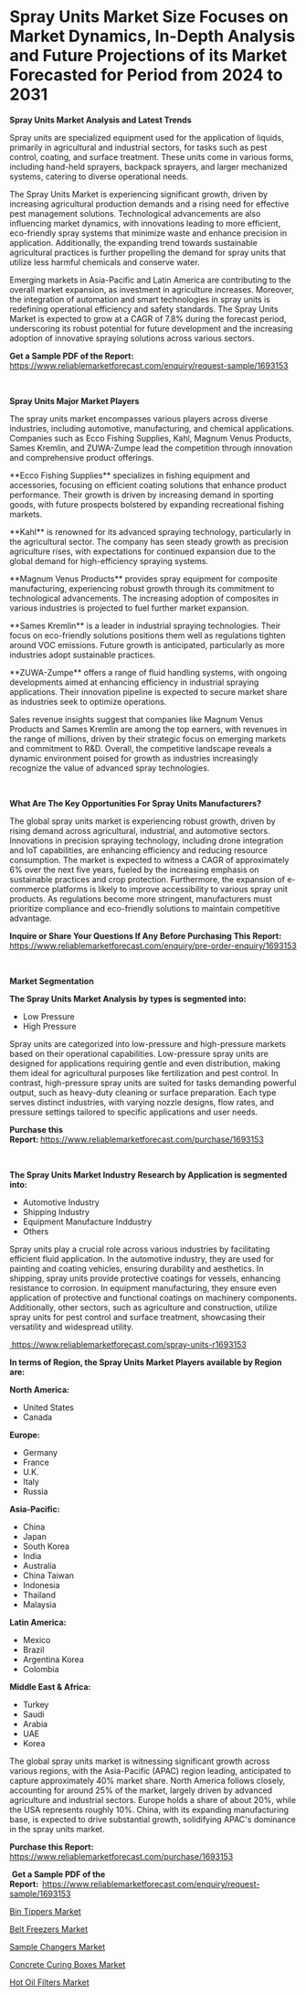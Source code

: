 <p><h1>Spray Units Market Size Focuses on Market Dynamics, In-Depth Analysis and Future Projections of its Market Forecasted for Period from 2024 to 2031</h1></p><p><strong>Spray Units Market Analysis and Latest Trends</strong></p>
<p><p>Spray units are specialized equipment used for the application of liquids, primarily in agricultural and industrial sectors, for tasks such as pest control, coating, and surface treatment. These units come in various forms, including hand-held sprayers, backpack sprayers, and larger mechanized systems, catering to diverse operational needs.</p><p>The Spray Units Market is experiencing significant growth, driven by increasing agricultural production demands and a rising need for effective pest management solutions. Technological advancements are also influencing market dynamics, with innovations leading to more efficient, eco-friendly spray systems that minimize waste and enhance precision in application. Additionally, the expanding trend towards sustainable agricultural practices is further propelling the demand for spray units that utilize less harmful chemicals and conserve water.</p><p>Emerging markets in Asia-Pacific and Latin America are contributing to the overall market expansion, as investment in agriculture increases. Moreover, the integration of automation and smart technologies in spray units is redefining operational efficiency and safety standards. The Spray Units Market is expected to grow at a CAGR of 7.8% during the forecast period, underscoring its robust potential for future development and the increasing adoption of innovative spraying solutions across various sectors.</p></p>
<p><strong>Get a Sample PDF of the Report:&nbsp;</strong> <a href="https://www.reliablemarketforecast.com/enquiry/request-sample/1693153?utm_campaign=1727&utm_medium=2&utm_source=Github&utm_content=ia&utm_term=20102024&utm_id=spray-units">https://www.reliablemarketforecast.com/enquiry/request-sample/1693153</a></p>
<p>&nbsp;</p>
<p><strong>Spray Units Major Market Players</strong></p>
<p><p>The spray units market encompasses various players across diverse industries, including automotive, manufacturing, and chemical applications. Companies such as Ecco Fishing Supplies, Kahl, Magnum Venus Products, Sames Kremlin, and ZUWA-Zumpe lead the competition through innovation and comprehensive product offerings.</p><p>**Ecco Fishing Supplies** specializes in fishing equipment and accessories, focusing on efficient coating solutions that enhance product performance. Their growth is driven by increasing demand in sporting goods, with future prospects bolstered by expanding recreational fishing markets.</p><p>**Kahl** is renowned for its advanced spraying technology, particularly in the agricultural sector. The company has seen steady growth as precision agriculture rises, with expectations for continued expansion due to the global demand for high-efficiency spraying systems.</p><p>**Magnum Venus Products** provides spray equipment for composite manufacturing, experiencing robust growth through its commitment to technological advancements. The increasing adoption of composites in various industries is projected to fuel further market expansion.</p><p>**Sames Kremlin** is a leader in industrial spraying technologies. Their focus on eco-friendly solutions positions them well as regulations tighten around VOC emissions. Future growth is anticipated, particularly as more industries adopt sustainable practices.</p><p>**ZUWA-Zumpe** offers a range of fluid handling systems, with ongoing developments aimed at enhancing efficiency in industrial spraying applications. Their innovation pipeline is expected to secure market share as industries seek to optimize operations.</p><p>Sales revenue insights suggest that companies like Magnum Venus Products and Sames Kremlin are among the top earners, with revenues in the range of millions, driven by their strategic focus on emerging markets and commitment to R&D. Overall, the competitive landscape reveals a dynamic environment poised for growth as industries increasingly recognize the value of advanced spray technologies.</p></p>
<p>&nbsp;</p>
<p><strong>What Are The Key Opportunities For Spray Units Manufacturers?</strong></p>
<p><p>The global spray units market is experiencing robust growth, driven by rising demand across agricultural, industrial, and automotive sectors. Innovations in precision spraying technology, including drone integration and IoT capabilities, are enhancing efficiency and reducing resource consumption. The market is expected to witness a CAGR of approximately 6% over the next five years, fueled by the increasing emphasis on sustainable practices and crop protection. Furthermore, the expansion of e-commerce platforms is likely to improve accessibility to various spray unit products. As regulations become more stringent, manufacturers must prioritize compliance and eco-friendly solutions to maintain competitive advantage.</p></p>
<p><strong>Inquire or Share Your Questions If Any Before Purchasing This Report:</strong> <a href="https://www.reliablemarketforecast.com/enquiry/pre-order-enquiry/1693153?utm_campaign=1727&utm_medium=2&utm_source=Github&utm_content=ia&utm_term=20102024&utm_id=spray-units">https://www.reliablemarketforecast.com/enquiry/pre-order-enquiry/1693153</a></p>
<p>&nbsp;</p>
<p><strong>Market Segmentation</strong></p>
<p><strong>The Spray Units Market Analysis by types is segmented into:</strong></p>
<p><ul><li>Low Pressure</li><li>High Pressure</li></ul></p>
<p><p>Spray units are categorized into low-pressure and high-pressure markets based on their operational capabilities. Low-pressure spray units are designed for applications requiring gentle and even distribution, making them ideal for agricultural purposes like fertilization and pest control. In contrast, high-pressure spray units are suited for tasks demanding powerful output, such as heavy-duty cleaning or surface preparation. Each type serves distinct industries, with varying nozzle designs, flow rates, and pressure settings tailored to specific applications and user needs.</p></p>
<p><strong>Purchase this Report:&nbsp;</strong><a href="https://www.reliablemarketforecast.com/purchase/1693153?utm_campaign=1727&utm_medium=2&utm_source=Github&utm_content=ia&utm_term=20102024&utm_id=spray-units">https://www.reliablemarketforecast.com/purchase/1693153</a></p>
<p>&nbsp;</p>
<p><strong>The Spray Units Market Industry Research by Application is segmented into:</strong></p>
<p><ul><li>Automotive Industry</li><li>Shipping Industry</li><li>Equipment Manufacture Inddustry</li><li>Others</li></ul></p>
<p><p>Spray units play a crucial role across various industries by facilitating efficient fluid application. In the automotive industry, they are used for painting and coating vehicles, ensuring durability and aesthetics. In shipping, spray units provide protective coatings for vessels, enhancing resistance to corrosion. In equipment manufacturing, they ensure even application of protective and functional coatings on machinery components. Additionally, other sectors, such as agriculture and construction, utilize spray units for pest control and surface treatment, showcasing their versatility and widespread utility.</p></p>
<p><a href="https://www.reliablemarketforecast.com/spray-units-r1693153?utm_campaign=1727&utm_medium=2&utm_source=Github&utm_content=ia&utm_term=20102024&utm_id=spray-units">&nbsp;https://www.reliablemarketforecast.com/spray-units-r1693153</a></p>
<p><strong>In terms of Region, the Spray Units Market Players available by Region are:</strong></p>
<p>
    <p> <strong> North America: </strong>
        <ul>
            <li>United States</li>
            <li>Canada</li>
        </ul>
        </p> 
    <p> <strong> Europe: </strong>
        <ul>
            <li>Germany</li>
            <li>France</li>
            <li>U.K.</li>
            <li>Italy</li>
            <li>Russia</li>
        </ul>
        </p> 
    <p> <strong> Asia-Pacific: </strong>
        <ul>
            <li>China</li>
            <li>Japan</li>
            <li>South Korea</li>
            <li>India</li>
            <li>Australia</li>
            <li>China Taiwan</li>
            <li>Indonesia</li>
            <li>Thailand</li>
            <li>Malaysia</li>
        </ul>
        </p> 
    <p> <strong> Latin America: </strong>
        <ul>
            <li>Mexico</li>
            <li>Brazil</li>
            <li>Argentina Korea</li>
            <li>Colombia</li>
        </ul>
        </p> 
    <p> <strong> Middle East & Africa: </strong>
        <ul>
            <li>Turkey</li>
            <li>Saudi</li>
            <li>Arabia</li>
            <li>UAE</li>
            <li>Korea</li>
        </ul>
    </p>
    </p>
<p><p>The global spray units market is witnessing significant growth across various regions, with the Asia-Pacific (APAC) region leading, anticipated to capture approximately 40% market share. North America follows closely, accounting for around 25% of the market, largely driven by advanced agriculture and industrial sectors. Europe holds a share of about 20%, while the USA represents roughly 10%. China, with its expanding manufacturing base, is expected to drive substantial growth, solidifying APAC's dominance in the spray units market.</p></p>
<p><strong>Purchase this Report: </strong><a href="https://www.reliablemarketforecast.com/purchase/1693153?utm_campaign=1727&utm_medium=2&utm_source=Github&utm_content=ia&utm_term=20102024&utm_id=spray-units">https://www.reliablemarketforecast.com/purchase/1693153</a></p>
<p>&nbsp;<strong>Get a Sample PDF of the Report:&nbsp;&nbsp;</strong><a href="https://www.reliablemarketforecast.com/enquiry/request-sample/1693153?utm_campaign=1727&utm_medium=2&utm_source=Github&utm_content=ia&utm_term=20102024&utm_id=spray-units">https://www.reliablemarketforecast.com/enquiry/request-sample/1693153</a></p>
<p><strong></strong></p>
<p><p><a href="https://www.linkedin.com/pulse/bin-tippers-market-opportunities-emerging-global-trends-shifts-4hmwe?utm_campaign=1727&utm_medium=2&utm_source=Github&utm_content=ia&utm_term=20102024&utm_id=spray-units">Bin Tippers Market</a></p><p><a href="https://www.linkedin.com/pulse/belt-freezers-market-pulse-108-expansion-blueprint-2024-2031-gppoe?utm_campaign=1727&utm_medium=2&utm_source=Github&utm_content=ia&utm_term=20102024&utm_id=spray-units">Belt Freezers Market</a></p><p><a href="https://www.linkedin.com/pulse/global-sample-changers-market-sector2024-2031-metrics-strategic-rjcwe?utm_campaign=1727&utm_medium=2&utm_source=Github&utm_content=ia&utm_term=20102024&utm_id=spray-units">Sample Changers Market</a></p><p><a href="https://www.linkedin.com/pulse/top-trends-transforming-concrete-curing-boxes-market-2024-m8lqe?utm_campaign=1727&utm_medium=2&utm_source=Github&utm_content=ia&utm_term=20102024&utm_id=spray-units">Concrete Curing Boxes Market</a></p><p><a href="https://www.linkedin.com/pulse/hot-oil-filters-market-size-share-growth-analysis-type-application-jbe8e?utm_campaign=1727&utm_medium=2&utm_source=Github&utm_content=ia&utm_term=20102024&utm_id=spray-units">Hot Oil Filters Market</a></p></p>